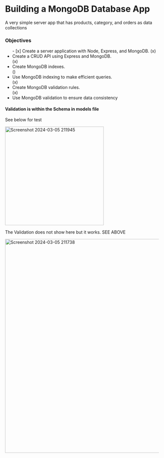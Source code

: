 <h1>Building a MongoDB Database App</h1>
<p>A very simple server app that has products, category, and orders as data collections</p>
<h3>Objectives</h3>
<ul>
- [x] Create a server application with Node, Express, and MongoDB.</li>
(x)  <li>Create a CRUD API using Express and MongoDB.</li>
(x)  <li>Create MongoDB indexes.</li>
()   <li>Use MongoDB indexing to make efficient queries.</li>
(x)  <li>Create MongoDB validation rules.</li> 
(x)  <li>Use MongoDB validation to ensure data consistency</li>
</ul>

<h4>Validation is within the Schema in models file</h4>
<p>See below for test</p>
<img width="323" alt="Screenshot 2024-03-05 211945" src="https://github.com/linhdhng/SBA-319/assets/153128184/3381a375-0bb9-419b-bad8-47e93916b779">
<p>The Validation does not show here but it works. <emphasize>SEE ABOVE</emphasize></p>
<img width="700" alt="Screenshot 2024-03-05 211738" src="https://github.com/linhdhng/SBA-319/assets/153128184/03d6b1a6-ced4-4105-b604-4ffbc63039fe">
